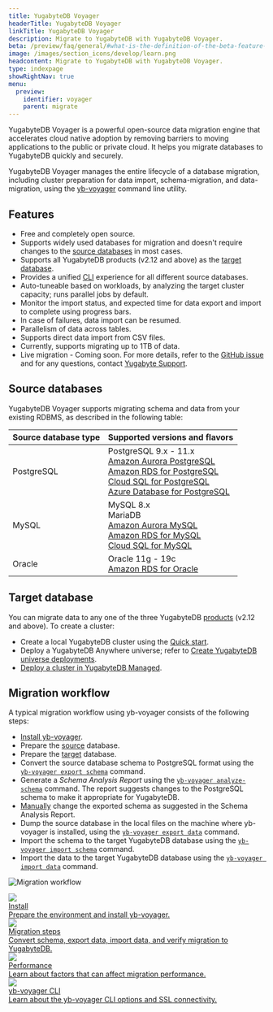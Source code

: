 ```yaml
---
title: YugabyteDB Voyager
headerTitle: YugabyteDB Voyager
linkTitle: YugabyteDB Voyager
description: Migrate to YugabyteDB with YugabyteDB Voyager.
beta: /preview/faq/general/#what-is-the-definition-of-the-beta-feature-tag
image: /images/section_icons/develop/learn.png
headcontent: Migrate to YugabyteDB with YugabyteDB Voyager.
type: indexpage
showRightNav: true
menu:
  preview:
    identifier: voyager
    parent: migrate
---
```


YugabyteDB Voyager is a powerful open-source data migration engine that accelerates cloud native adoption by removing barriers to moving applications to the public or private cloud. It helps you migrate databases to YugabyteDB quickly and securely.

YugabyteDB Voyager manages the entire lifecycle of a database migration, including cluster preparation for data import, schema-migration, and data-migration, using the [yb-voyager](https://github.com/yugabyte/yb-voyager) command line utility.

## Features

- Free and completely open source.
- Supports widely used databases for migration and doesn't require changes to the [source databases](#source-databases) in most cases.
- Supports all YugabyteDB products (v2.12 and above) as the [target database](#target-database).
- Provides a unified [CLI](yb-voyager-cli/) experience for all different source databases.
- Auto-tuneable based on workloads, by analyzing the target cluster capacity; runs parallel jobs by default.
- Monitor the import status, and expected time for data export and import to complete using progress bars.
- In case of failures, data import can be resumed.
- Parallelism of data across tables.
- Supports direct data import from CSV files.
- Currently, supports migrating up to 1TB of data.
- Live migration - Coming soon. For more details, refer to the [GitHub issue](https://github.com/yugabyte/yb-voyager/issues/50) and for any questions, contact [Yugabyte Support](https://support.yugabyte.com/hc/en-us/requests/new).

## Source databases

YugabyteDB Voyager supports migrating schema and data from your existing RDBMS, as described in the following table:

| Source database type | Supported versions and flavors |
| :--------------------| :----------------------------------- |
| PostgreSQL | PostgreSQL 9.x - 11.x <br> [Amazon Aurora PostgreSQL](https://docs.aws.amazon.com/AmazonRDS/latest/AuroraUserGuide/Aurora.AuroraPostgreSQL.html) <br> [Amazon RDS for PostgreSQL](https://aws.amazon.com/rds/postgresql/) <br> [Cloud SQL for PostgreSQL](https://cloud.google.com/sql/docs/postgres) <br> [Azure Database for PostgreSQL](https://azure.microsoft.com/en-ca/services/postgresql/) |
| MySQL | MySQL 8.x <br> MariaDB <br> [Amazon Aurora MySQL](https://docs.aws.amazon.com/AmazonRDS/latest/AuroraUserGuide/Aurora.AuroraMySQL.html) <br> [Amazon RDS for MySQL](https://aws.amazon.com/rds/mysql/) <br> [Cloud SQL for MySQL](https://cloud.google.com/sql/docs/mysql) |
| Oracle | Oracle 11g - 19c <br> [Amazon RDS for Oracle](https://aws.amazon.com/rds/oracle/) |

## Target database

You can migrate data to any one of the three YugabyteDB [products](https://www.yugabyte.com/compare-products/) (v2.12 and above). To create a cluster:

- Create a local YugabyteDB cluster using the [Quick start](../quick-start/).
- Deploy a YugabyteDB Anywhere universe; refer to [Create YugabyteDB universe deployments](../yugabyte-platform/create-deployments/).
- [Deploy a cluster in YugabyteDB Managed](../yugabyte-cloud/cloud-basics/).

## Migration workflow

A typical migration workflow using yb-voyager consists of the following steps:

- [Install yb-voyager](install-yb-voyager/#install-yb-voyager).
- Prepare the [source](migrate-steps/#prepare-the-source-database) database.
- Prepare the [target](migrate-steps/#prepare-the-target-database) database.
- Convert the source database schema to PostgreSQL format using the [`yb-voyager export schema`](migrate-steps/#export-schema) command.
- Generate a *Schema Analysis Report* using the [`yb-voyager analyze-schema`](migrate-steps/#analyze-schema) command. The report suggests changes to the PostgreSQL schema to make it appropriate for YugabyteDB.
- [Manually](migrate-steps/#manually-edit-the-schema) change the exported schema as suggested in the Schema Analysis Report.
- Dump the source database in the local files on the machine where yb-voyager is installed, using the [`yb-voyager export data`](migrate-steps/#export-data) command.
- Import the schema to the target YugabyteDB database using the [`yb-voyager import schema`](migrate-steps/#import-schema) command.
- Import the data to the target YugabyteDB database using the [`yb-voyager import data`](migrate-steps/#import-data) command.

![Migration workflow](/images/migrate/migration-workflow.png)

<div class="row">
   <div class="col-12 col-md-6 col-lg-12 col-xl-6">
    <a class="section-link icon-offset" href="install-yb-voyager/">
      <div class="head">
        <img class="icon" src="/images/section_icons/deploy/checklist.png" aria-hidden="true" />
        <div class="title">Install</div>
      </div>
      <div class="body">
        Prepare the environment and install yb-voyager.
      </div>
    </a>
  </div>

  <div class="col-12 col-md-6 col-lg-12 col-xl-6">
    <a class="section-link icon-offset" href="migrate-steps/">
      <div class="head">
       <img class="icon" src="/images/section_icons/explore/high_performance.png" aria-hidden="true" />
        <div class="title">Migration steps</div>
      </div>
      <div class="body">
        Convert schema, export data, import data, and verify migration to YugabyteDB.
      </div>
    </a>
  </div>
   <div class="col-12 col-md-6 col-lg-12 col-xl-6">
    <a class="section-link icon-offset" href="performance/">
      <div class="head">
       <img class="icon" src="/images/section_icons/explore/high_performance.png" aria-hidden="true">
        <div class="title">Performance</div>
      </div>
      <div class="body">
        Learn about factors that can affect migration performance.
      </div>
    </a>
  </div>
  <div class="col-12 col-md-6 col-lg-12 col-xl-6">
    <a class="section-link icon-offset" href="yb-voyager-cli/">
      <div class="head">
       <img class="icon" src="/images/section_icons/architecture/concepts.png" aria-hidden="true">
        <div class="title">yb-voyager CLI</div>
      </div>
      <div class="body">
        Learn about the yb-voyager CLI options and SSL connectivity.
      </div>
    </a>
  </div>
</div>
